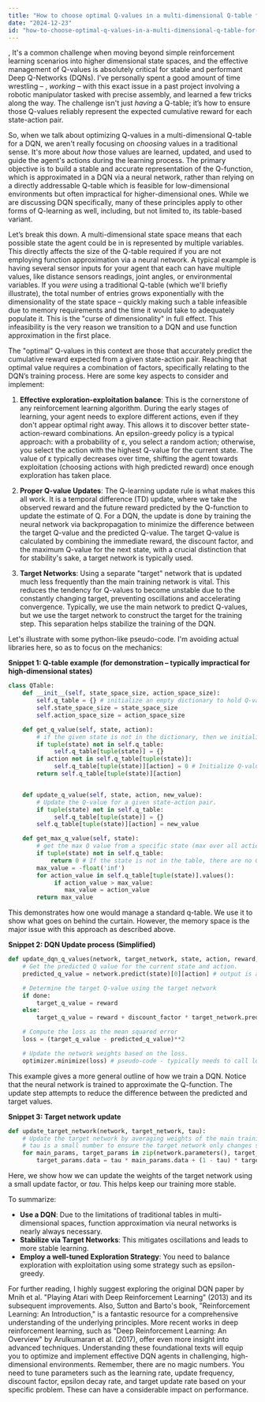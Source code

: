 ```yaml
---
title: "How to choose optimal Q-values in a multi-dimensional Q-table for DQN?"
date: "2024-12-23"
id: "how-to-choose-optimal-q-values-in-a-multi-dimensional-q-table-for-dqn"
---
```


,  It's a common challenge when moving beyond simple reinforcement learning scenarios into higher dimensional state spaces, and the effective management of Q-values is absolutely critical for stable and performant Deep Q-Networks (DQNs). I’ve personally spent a good amount of time wrestling – , *working* – with this exact issue in a past project involving a robotic manipulator tasked with precise assembly, and learned a few tricks along the way. The challenge isn't just *having* a Q-table; it’s how to ensure those Q-values reliably represent the expected cumulative reward for each state-action pair.

So, when we talk about optimizing Q-values in a multi-dimensional Q-table for a DQN, we aren't really focusing on *choosing* values in a traditional sense. It's more about *how* those values are learned, updated, and used to guide the agent's actions during the learning process. The primary objective is to build a stable and accurate representation of the Q-function, which is approximated in a DQN via a neural network, rather than relying on a directly addressable Q-table which is feasible for low-dimensional environments but often impractical for higher-dimensional ones. While we are discussing DQN specifically, many of these principles apply to other forms of Q-learning as well, including, but not limited to, its table-based variant.

Let’s break this down. A multi-dimensional state space means that each possible state the agent could be in is represented by multiple variables. This directly affects the size of the Q-table required if you are not employing function approximation via a neural network. A typical example is having several sensor inputs for your agent that each can have multiple values, like distance sensors readings, joint angles, or environmental variables. If you *were* using a traditional Q-table (which we'll briefly illustrate), the total number of entries grows exponentially with the dimensionality of the state space – quickly making such a table infeasible due to memory requirements and the time it would take to adequately populate it. This is the "curse of dimensionality" in full effect. This infeasibility is the very reason we transition to a DQN and use function approximation in the first place.

The "optimal" Q-values in this context are those that accurately predict the cumulative reward expected from a given state-action pair. Reaching that optimal value requires a combination of factors, specifically relating to the DQN’s training process. Here are some key aspects to consider and implement:

1.  **Effective exploration-exploitation balance**: This is the cornerstone of any reinforcement learning algorithm. During the early stages of learning, your agent needs to explore different actions, even if they don't appear optimal right away. This allows it to discover better state-action-reward combinations. An epsilon-greedy policy is a typical approach: with a probability of ε, you select a random action; otherwise, you select the action with the highest Q-value for the current state. The value of ε typically decreases over time, shifting the agent towards exploitation (choosing actions with high predicted reward) once enough exploration has taken place.

2.  **Proper Q-value Updates**: The Q-learning update rule is what makes this all work. It is a temporal difference (TD) update, where we take the observed reward and the future reward predicted by the Q-function to update the estimate of Q. For a DQN, the update is done by training the neural network via backpropagation to minimize the difference between the target Q-value and the predicted Q-value. The target Q-value is calculated by combining the immediate reward, the discount factor, and the maximum Q-value for the next state, with a crucial distinction that for stability's sake, a target network is typically used.

3.  **Target Networks**: Using a separate "target" network that is updated much less frequently than the main training network is vital. This reduces the tendency for Q-values to become unstable due to the constantly changing target, preventing oscillations and accelerating convergence. Typically, we use the main network to predict Q-values, but we use the target network to construct the target for the training step. This separation helps stabilize the training of the DQN.

Let's illustrate with some python-like pseudo-code. I'm avoiding actual libraries here, so as to focus on the mechanics:

**Snippet 1: Q-table example (for demonstration – typically impractical for high-dimensional states)**

```python
class QTable:
    def __init__(self, state_space_size, action_space_size):
        self.q_table = {} # initialize an empty dictionary to hold Q-values
        self.state_space_size = state_space_size
        self.action_space_size = action_space_size

    def get_q_value(self, state, action):
        # if the given state is not in the dictionary, then we initialize it with an empty dictionary
        if tuple(state) not in self.q_table:
             self.q_table[tuple(state)] = {}
        if action not in self.q_table[tuple(state)]:
             self.q_table[tuple(state)][action] = 0 # Initialize Q-value to 0 if it doesn't exist yet.
        return self.q_table[tuple(state)][action]


    def update_q_value(self, state, action, new_value):
        # Update the Q-value for a given state-action pair.
        if tuple(state) not in self.q_table:
             self.q_table[tuple(state)] = {}
        self.q_table[tuple(state)][action] = new_value

    def get_max_q_value(self, state):
        # get the max Q value from a specific state (max over all actions)
        if tuple(state) not in self.q_table:
            return 0 # If the state is not in the table, there are no Q-values to return.
        max_value = -float('inf')
        for action_value in self.q_table[tuple(state)].values():
             if action_value > max_value:
                max_value = action_value
        return max_value
```

This demonstrates how one would manage a standard q-table. We use it to show what goes on behind the curtain. However, the memory space is the major issue with this approach as described above.

**Snippet 2: DQN Update process (Simplified)**

```python
def update_dqn_q_values(network, target_network, state, action, reward, next_state, done, discount_factor, optimizer):
    # Get the predicted Q value for the current state and action.
    predicted_q_value = network.predict(state)[0][action] # output is a vector, index it with the action

    # Determine the target Q-value using the target network
    if done:
        target_q_value = reward
    else:
        target_q_value = reward + discount_factor * target_network.predict(next_state).max()

    # Compute the loss as the mean squared error
    loss = (target_q_value - predicted_q_value)**2

    # Update the network weights based on the loss.
    optimizer.minimize(loss) # pseudo-code - typically needs to call loss.backward() as well, but this is abstracted away for clarity
```

This example gives a more general outline of how we train a DQN. Notice that the neural network is trained to approximate the Q-function. The update step attempts to reduce the difference between the predicted and target values.

**Snippet 3: Target network update**

```python
def update_target_network(network, target_network, tau):
    # Update the target network by averaging weights of the main training network.
    # tau is a small number to ensure the target network only changes slowly.
    for main_params, target_params in zip(network.parameters(), target_network.parameters()):
        target_params.data = tau * main_params.data + (1 - tau) * target_params.data

```

Here, we show how we can update the weights of the target network using a small update factor, or *tau*. This helps keep our training more stable.

To summarize:
* **Use a DQN**: Due to the limitations of traditional tables in multi-dimensional spaces, function approximation via neural networks is nearly always necessary.
* **Stabilize via Target Networks**: This mitigates oscillations and leads to more stable learning.
* **Employ a well-tuned Exploration Strategy**: You need to balance exploration with exploitation using some strategy such as epsilon-greedy.

For further reading, I highly suggest exploring the original DQN paper by Mnih et al. "Playing Atari with Deep Reinforcement Learning" (2013) and its subsequent improvements. Also, Sutton and Barto's book, "Reinforcement Learning: An Introduction," is a fantastic resource for a comprehensive understanding of the underlying principles. More recent works in deep reinforcement learning, such as "Deep Reinforcement Learning: An Overview" by Arulkumaran et al. (2017), offer even more insight into advanced techniques. Understanding these foundational texts will equip you to optimize and implement effective DQN agents in challenging, high-dimensional environments. Remember, there are no magic numbers. You need to tune parameters such as the learning rate, update frequency, discount factor, epsilon decay rate, and target update rate based on your specific problem. These can have a considerable impact on performance.
